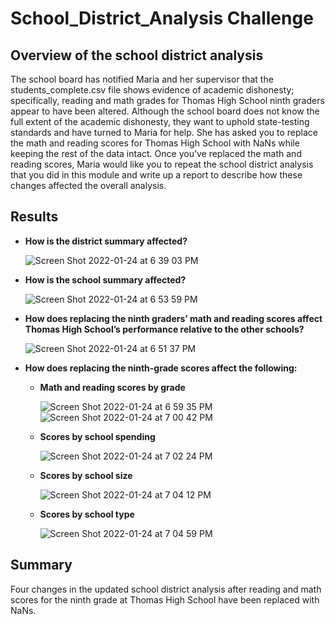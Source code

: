 # School_District_Analysis Challenge
## Overview of the school district analysis
The school board has notified Maria and her supervisor that the students_complete.csv file shows evidence of academic dishonesty; specifically, reading and math grades for Thomas High School ninth graders appear to have been altered. Although the school board does not know the full extent of the academic dishonesty, they want to uphold state-testing standards and have turned to Maria for help. She has asked you to replace the math and reading scores for Thomas High School with NaNs while keeping the rest of the data intact. Once you’ve replaced the math and reading scores, Maria would like you to repeat the school district analysis that you did in this module and write up a report to describe how these changes affected the overall analysis.
## Results
- **How is the district summary affected?**

    ![Screen Shot 2022-01-24 at 6 39 03 PM](https://user-images.githubusercontent.com/95242493/150894666-da8780cf-8fdd-4522-aa68-f700374cf07c.png)

- **How is the school summary affected?**

    ![Screen Shot 2022-01-24 at 6 53 59 PM](https://user-images.githubusercontent.com/95242493/150896150-d7b31106-3f99-4728-aed2-71563fe200dd.png)


- **How does replacing the ninth graders’ math and reading scores affect Thomas High School’s performance relative to the other schools?**  

    ![Screen Shot 2022-01-24 at 6 51 37 PM](https://user-images.githubusercontent.com/95242493/150895894-26b70702-1d08-4c70-b2df-8aa63e46a16a.png)

- **How does replacing the ninth-grade scores affect the following:**
   - **Math and reading scores by grade**
   
       ![Screen Shot 2022-01-24 at 6 59 35 PM](https://user-images.githubusercontent.com/95242493/150896721-7e0b0d03-be5d-4896-ae2d-f9d3c8b535f8.png) 
       ![Screen Shot 2022-01-24 at 7 00 42 PM](https://user-images.githubusercontent.com/95242493/150896822-71a523a3-9676-4bef-b146-f302a52e979a.png)


    - **Scores by school spending**
    
       ![Screen Shot 2022-01-24 at 7 02 24 PM](https://user-images.githubusercontent.com/95242493/150896999-c9419b68-4615-49ae-824c-7c04a817c11c.png)

    - **Scores by school size**
    
       ![Screen Shot 2022-01-24 at 7 04 12 PM](https://user-images.githubusercontent.com/95242493/150897187-96201915-a846-4d76-8974-f3e851ab28a7.png)
 
    - **Scores by school type**
 
       ![Screen Shot 2022-01-24 at 7 04 59 PM](https://user-images.githubusercontent.com/95242493/150897255-2f1bde93-f853-4c0e-b610-2aea74787996.png)
 ## Summary
 Four changes in the updated school district analysis after reading and math scores for the ninth grade at Thomas High School have been replaced with NaNs.
 
